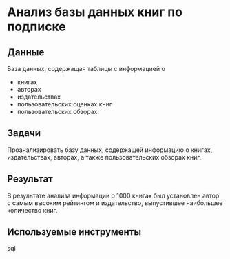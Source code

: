 # Анализ базы данных книг по подписке
## Данные
База данных, содержащая таблицы с информацией о
- книгах
- авторах
- издательствах
- пользовательских оценках книг
- пользовательских обзорах:
## Задачи
Проанализировать базу данных, содержащей информацию о книгах, издательствах, авторах, а также пользовательских обзорах книг. 
## Результат
В результате анализа информации о 1000 книгах был установлен автор с самым высоким рейтингом и издательство, выпустившее наибольшее количество книг.
## Используемые инструменты
sql
